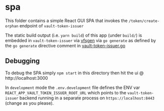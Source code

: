 # spa

This folder contains a simple React GUI SPA that invokes the `/token/create-orphan` endpoint of `vault-token-issuer`

The static build output (i.e. `yarn build`) of this app (under `build/`) is embedded in `vault-token-issuer` via [vfsgen](https://github.com/shurcooL/vfsgen) via `go generate` as defined by the `go generate` directive comment in [vault-token-issuer.go](../vault-token-issuer.go)

## Debugging

To debug the SPA simply `npm start` in this directory then hit the ui @ http://localhost:3000

In `development` mode the `.env.development` file defines the ENV var `REACT_APP_VAULT_TOKEN_ISSUER_ROOT_URL` which points to the `vault-token-issuer` backend running in a separate process on `https://localhost:8443` (change as you please).

